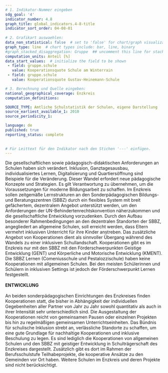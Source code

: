 ```yaml
---
# 1. Indikator-Nummer eingeben 
sdg_goal: '4'
indicator_number: 4.8
graph_title: global_indicators.4-8-title
indicator_sort_order: 04-08-01
 
# 2. Grafikart auswaehlen: 
data_non_statistical: false  # set to 'false' for chart/graph visualization 
graph_type: line  # chart types include: bar, line, binary 
#graph_stacked_disaggregation: Gruppe  ## uncomment this line for stacked bars. eplace 'Geschlecht' with the field of aggregation. 
computation_units: Anteil [%]
data_start_values:  # initialize the field to be shown  
 - field: gruppe.schule 
   value: Kooperationsquote Schule am Winterrain
 - field: gruppe.schule 
   value: Kooperationsquote Gustav-Heinemann-Schule

# 3. Berechnung und Quelle eingeben: 
national_geographical_coverage: Enzkreis
computation_definitions: 

SOURCE_TYPE: Amtliche Schulstatistik der Schulen, eigene Darstellung
source_earliest_available_1: 2010
source_periodicity_1: 

language: de   
published: true 
reporting_status: complete
 
 
# Für Leittext für den Indikator nach den Stichen '---' einfügen. 
---
```

Die gesellschaftlichen sowie pädagogisch-didaktischen Anforderungen an Schulen haben sich verändert. Inklusion, Ganztagesausbau, individualisiertes Lernen, Digitalisierung und Quartiersöffnung sind Beispiele für die Veränderung. Dieser Wandel erfordert neue pädagogische Konzepte und Strategien. Es gilt Verantwortung zu übernehmen, um die Voraussetzungen für moderne Bildungsarbeit zu schaffen. Im Enzkreis sollen zeitgemäße Lernstrukturen an den Sonderpädagogischen Bildungs- und Beratungszentren (SBBZ) durch ein flexibles System mit breit gefächertem, dezentralem Angebot unterstützt werden, um den Anforderungen der UN-Behindertenrechtskonvention näherzukommen und die gesellschaftliche Entwicklung vorzudenken. Durch den Aufbau besonderer Rahmenbedingungen an den dezentralen Standorten der SBBZ, angegliedert an allgemeine Schulen, soll erreicht werden, dass Eltern vermehrt inklusiven Unterricht für ihre Kinder anstreben. Das zusätzliche Angebot von Kooperationen dient als sinnvoller Übergang während des Wandels zu einer inklusiven Schullandschaft. Kooperationen gibt es im Enzkreis nur mit den SBBZ mit den Förderschwerpunkten Geistige Entwicklung (GENT) und Körperliche und Motorische Entwicklung (KMENT). Die SBBZ Lernen (Comeniusschule und Pestalozzischule) haben keine Kooperationen mit allgemeinen Schulen. Bei den meisten Schülerinnen und Schülern in inklusiven Settings ist jedoch der Förderschwerpunkt Lernen festgestellt. <br>
<br>
**ENTWICKLUNG** <br>
<br>
An beiden sonderpädagogischen Einrichtungen des Enzkreises finden Kooperationen statt, die bisher in Abhängigkeit der individuellen Gegebenheiten aller Partner von Jahr zu Jahr sowohl quantitativ als auch in ihrer Intensität sehr unterschiedlich sind. Die Ausgestaltung der Kooperationen reicht von gemeinsamen Pausen oder einzelnen Projekten bis hin zu regelmäßigen gemeinsamen Unterrichtseinheiten. Das Bündnis für schulische Inklusion strebt an, verlässliche Standorte zu schaffen, um eine gute Grundlage für nachhaltige Kooperationen und inklusive Beschulung zu legen. Es sind lediglich die Kooperationen von allgemeinen Schulen und den SBBZ mit geistiger Entwicklung in Schulträgerschaft des Enzkreises dargestellt. Zusätzlich gibt es dort im Rahmen der Berufsschulstufe Teilhabeprojekte, die kooperative Ansätze zu den Gemeinden vor Ort haben. Weitere Schulen im Enzkreis und deren Projekte sind nicht berücksichtigt.
